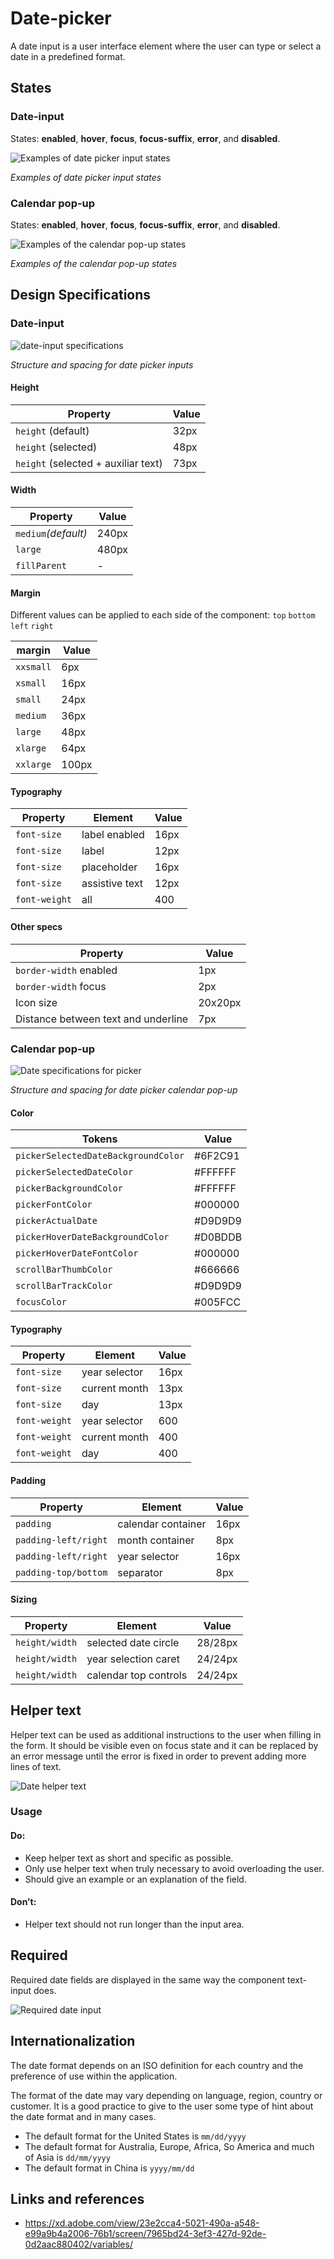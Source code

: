 # Date-picker

A date input is a user interface element where the user can type or select a date in a predefined format. 

## States

### Date-input

States: **enabled**, **hover**, **focus**, **focus-suffix**, **error**, and **disabled**.

![Examples of date picker input states](images/date_states.png)

_Examples of date picker input states_

### Calendar pop-up

States: **enabled**, **hover**, **focus**, **focus-suffix**, **error**, and **disabled**.

![Examples of the calendar pop-up states](images/date_popup.png)

_Examples of the calendar pop-up states_


## Design Specifications

### Date-input

![date-input specifications](images/date_specs.png)

_Structure and spacing for date picker inputs_

#### Height

| Property                              | Value     |
| ------------------------------------- | --------- |
| `height` (default)                    |      32px |
| `height` (selected)                   |      48px |
| `height` (selected + auxiliar text)   |      73px |


#### Width

| Property            |  Value           | 
| ------------------- |  -------------   |   
| `medium`_(default)_ |  240px           | 
| `large`             |  480px           |  
| `fillParent`        |  -               | 


#### Margin

Different values can be applied to each side of the component:
```top``` ```bottom``` ```left``` ```right```

margin | Value
-- | --
`xxsmall` | 6px
`xsmall` | 16px
`small` | 24px
`medium` | 36px
`large` | 48px
`xlarge` | 64px
`xxlarge` | 100px


#### Typography

| Property                      | Element          |  Value      |
| ----------------------------- | ---------------- | ----------- |
| `font-size`                   |  label enabled   |   16px      |
| `font-size`                   |  label           |   12px      |
| `font-size`                   |  placeholder     |   16px      |
| `font-size`                   |  assistive text  |   12px      |
| `font-weight`                 |  all             |   400       |

#### Other specs

| Property                            | Value     |
| ----------------------------------- | --------- |
| `border-width` enabled              |   1px     |
| `border-width` focus                |   2px     |
| Icon size                           |   20x20px |
| Distance between text and underline |   7px     |


### Calendar pop-up

![Date specifications for picker](images/date_popup_specs.png)

_Structure and spacing for date picker calendar pop-up_

#### Color

| Tokens                              | Value       |
| ---------------------------------   | ----------- |
| `pickerSelectedDateBackgroundColor` |     #6F2C91 |
| `pickerSelectedDateColor`           |     #FFFFFF |
| `pickerBackgroundColor`             |     #FFFFFF |
| `pickerFontColor`                   |     #000000 |
| `pickerActualDate`                  |     #D9D9D9 |
| `pickerHoverDateBackgroundColor`    |     #D0BDDB |
| `pickerHoverDateFontColor`          |     #000000 |
| `scrollBarThumbColor`               |     #666666 |
| `scrollBarTrackColor`               |     #D9D9D9 |
| `focusColor`                        |     #005FCC |

#### Typography

| Property                      | Element          |  Value      |
| ----------------------------- | ---------------- | ----------- |
| `font-size`                   |  year selector   |   16px      |
| `font-size`                   |  current month   |   13px      |
| `font-size`                   |  day             |   13px      |
| `font-weight`                 |  year selector   |   600       |
| `font-weight`                 |  current month   |   400       |
| `font-weight`                 |  day             |   400       |

#### Padding

| Property                      | Element               |  Value      |
| ----------------------------- | ----------------      | ----------- |
| `padding`                     |  calendar container   |   16px      |
| `padding-left/right`          |  month container      |   8px       |
| `padding-left/right`          |  year selector        |   16px      |
| `padding-top/bottom`          |  separator            |   8px       |


#### Sizing

| Property                      | Element                |  Value      |
| ----------------------------- | ----------------       | ----------- |
| `height/width`                |  selected date circle  |   28/28px   |
| `height/width`                |  year selection caret  |   24/24px   |
| `height/width`                |  calendar top controls |   24/24px   |




## Helper text

Helper text can be used as additional instructions to the user when filling in the form. It should be visible even on focus state and it can be replaced by an error message until the error is fixed in order to prevent adding more lines of text.

![Date helper text](images/date_helper_text.png)

### Usage

#### Do:

* Keep helper text as short and specific as possible.
* Only use helper text when truly necessary to avoid overloading the user.
* Should give an example or an explanation of the field.

#### Don’t:

* Helper text should not run longer than the input area.


## Required

Required date fields are displayed in the same way the component text-input does.

![Required date input](images/date_required.png)

## Internationalization

The date format depends on an ISO definition for each country and the preference of use within the application.

The format of the date may vary depending on language, region, country or customer. It is a good practice to give to the user some type of hint about the date format and in many cases.

- The default format for the United States is `mm/dd/yyyy`
- The default format for Australia, Europe, Africa, So America and much of Asia is `dd/mm/yyyy`
- The default format in China is `yyyy/mm/dd`


## Links and references

- https://xd.adobe.com/view/23e2cca4-5021-490a-a548-e99a9b4a2006-76b1/screen/7965bd24-3ef3-427d-92de-0d2aac880402/variables/

